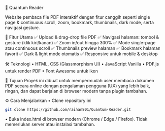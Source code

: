 📖 Quantum Reader

Website pembaca file PDF interaktif dengan fitur canggih seperti single page & continuous scroll, zoom, bookmark, thumbnails, dark mode, serta navigasi gesture.

🚀 Fitur Utama
✅ Upload & drag-drop file PDF
✅ Navigasi halaman: tombol & gesture (klik kiri/kanan)
✅ Zoom in/out hingga 300%
✅ Mode single-page atau continuous scroll
✅ Thumbnails preview halaman
✅ Bookmark halaman favorit
✅ Dark & light mode otomatis
✅ Responsive untuk mobile & desktop

🛠 Teknologi
• HTML, CSS (Glassmorphism UI)
• JavaScript Vanilla
• PDF.js untuk render PDF
• Font Awesome untuk ikon

🎯 Tujuan
Proyek ini dibuat untuk mempermudah user membaca dokumen PDF secara online dengan pengalaman pengguna (UX) yang lebih baik, ringan, dan dapat berjalan di browser modern tanpa plugin tambahan.

⚙️ Cara Menjalankan
• Clone repository ini
```bash
git clone https://github.com/raihan801/Quantum-Reader.git
```
• Buka index.html di browser modern (Chrome / Edge / Firefox).
Tidak memerlukan server atau instalasi tambahan.


